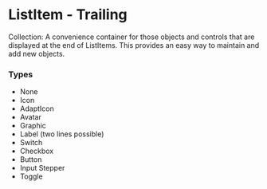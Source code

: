 # ListItem - Trailing

Collection: A convenience container for those objects and controls that are displayed at the end of ListItems.  This provides an easy way to maintain and add new objects.

### Types

- None
- Icon
- AdaptIcon
- Avatar
- Graphic
- Label (two lines possible)
- Switch
- Checkbox
- Button
- Input Stepper
- Toggle